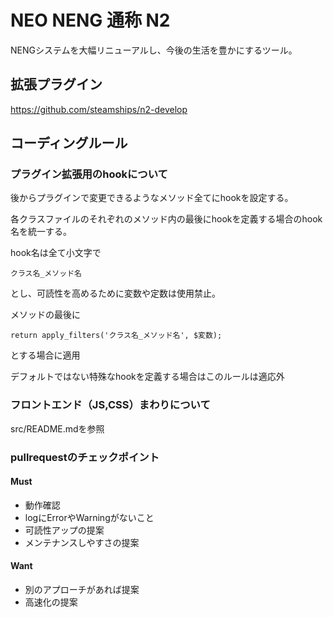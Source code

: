# NEO NENG 通称 N2
NENGシステムを大幅リニューアルし、今後の生活を豊かにするツール。


## 拡張プラグイン
https://github.com/steamships/n2-develop


## コーディングルール

### プラグイン拡張用のhookについて
後からプラグインで変更できるようなメソッド全てにhookを設定する。

各クラスファイルのそれぞれのメソッド内の最後にhookを定義する場合のhook名を統一する。

hook名は全て小文字で
```
クラス名_メソッド名
```
とし、可読性を高めるために変数や定数は使用禁止。

メソッドの最後に
```
return apply_filters('クラス名_メソッド名', $変数);
```
とする場合に適用

デフォルトではない特殊なhookを定義する場合はこのルールは適応外

### フロントエンド（JS,CSS）まわりについて
src/README.mdを参照

### pullrequestのチェックポイント
#### Must
- 動作確認
- logにErrorやWarningがないこと
- 可読性アップの提案
- メンテナンスしやすさの提案

#### Want
- 別のアプローチがあれば提案
- 高速化の提案
